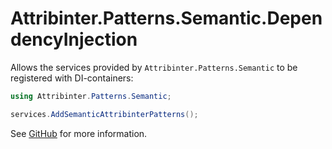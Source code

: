 # Attribinter.Patterns.Semantic.DependencyInjection

Allows the services provided by `Attribinter.Patterns.Semantic` to be registered with DI-containers:

```csharp
using Attribinter.Patterns.Semantic;

services.AddSemanticAttribinterPatterns();
```

See [GitHub](https://github.com/Attribinter/Attribinter.Patterns.Semantic) for more information.
